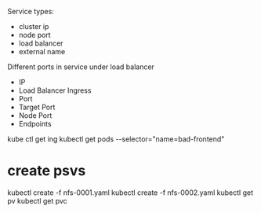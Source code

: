 Service types:
- cluster ip
- node port
- load balancer
- external name

Different ports in service under load balancer
- IP
- Load Balancer Ingress
- Port
- Target Port
- Node Port
- Endpoints

kube ctl get ing
kubectl get pods --selector="name=bad-frontend"


# create psvs
kubectl create -f nfs-0001.yaml
kubectl create -f nfs-0002.yaml
kubectl get pv
kubectl get pvc

